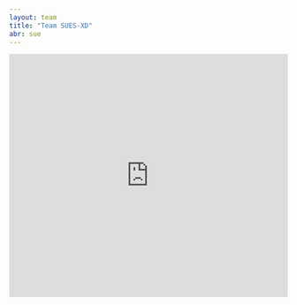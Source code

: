 ```yaml
---
layout: team
title: "Team SUES-XD"
abr: sue
---
```


<iframe frameborder="0" width="100%" height="440" src="http://v.qq.com/iframe/player.html?vid=e0339l0teds&tiny=0&auto=0" allowfullscreen></iframe>